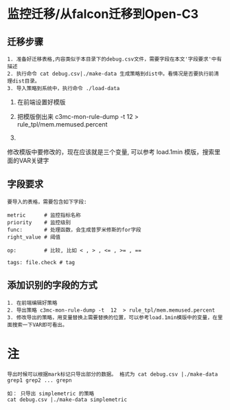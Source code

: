 # 监控迁移/从falcon迁移到Open-C3

## 迁移步骤

```
1. 准备好迁移表格,内容类似于本目录下的debug.csv文件，需要字段在本文'字段要求'中有描述
2. 执行命令 cat debug.csv|./make-data 生成策略到dist中。看情况是否要执行前清理dist目录。
3. 导入策略到系统中，执行命令 ./load-data

```

1. 在前端设置好模版

2. 把模版倒出来
c3mc-mon-rule-dump -t  12  > rule_tpl/mem.memused.percent

3.
修改模版中要修改的，现在应该就是三个变量, 可以参考 load.1min 模版，搜索里面的VAR关键字


## 字段要求

```
要导入的表格，需要包含如下字段:

metric      # 监控指标名称
priority    # 监控级别
func:       # 处理函数，会生成普罗米修斯的for字段
right_value # 阈值

op:         # 比较, 比如 < , > , <= , >= , ==

tags: file.check # tag
```

## 添加识别的字段的方式

```
1. 在前端编辑好策略
2. 导出策略 c3mc-mon-rule-dump -t  12  > rule_tpl/mem.memused.percent
3. 修改导出的策略，用变量替换上需要替换的位置，可以参考load.1min模版中的变量，在里面搜索一下VAR即可看出。

```

# 注
```
导出时候可以根据mark标记只导出部分的数据。 格式为 cat debug.csv |./make-data grep1 grep2 ... grepn

如： 只导出 simplemetric 的策略
cat debug.csv |./make-data simplemetric
```
